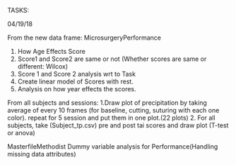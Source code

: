 TASKS:

04/19/18

From the new data frame: MicrosurgeryPerformance
1. How Age Effects Score
2. Score1 and Score2 are same or not (Whether scores are same or different: Wilcox)
3. Score 1 and Score 2 analysis wrt to Task
4. Create linear model of Scores with rest.
5. Analysis on how year effects the scores.



From all subjects and sessions:
1.Draw plot of precipitation by taking average of every 10 frames (for baseline, cutting, suturing with each one color). repeat for 5 session and put them in one plot.(22 plots)
2. For all subjects, take (Subject_tp.csv) pre and post tai scores and draw plot (T-test or anova)

MasterfileMethodist
Dummy variable analysis for Performance(Handling missing data attributes)
